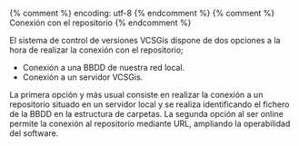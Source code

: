 {% comment %} encoding: utf-8 {% endcomment %}
{% comment %} Conexión con el repositorio {% endcomment %} 

 
El sistema de control de versiones VCSGis dispone de dos opciones a la hora de realizar la conexión con el repositorio;
 * Conexión a una BBDD de nuestra red local.
 * Conexión a un servidor VCSGis.
 
La primera opción y más usual consiste en realizar la conexión a un repositorio situado en un servidor local y se realiza identificando el fichero de la BBDD en la estructura de carpetas. La segunda opción al ser online permite la conexión al repositorio mediante URL, ampliando la operabilidad del software.



